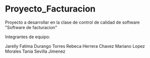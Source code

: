 # Proyecto_Facturacion
Proyecto a desarrollar en la clase de control de calidad de software "Software de facturacion"

Integrantes de equipo:

Jarelly Fatima Durango Torres
Rebeca Herrera Chavez
Mariano Lopez Morales
Tania Sevilla Jimenez
